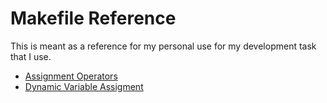 # Makefile Reference

This is meant as a reference for my personal use for my development task that I use.

- [Assignment Operators](assignment_operators.md)
- [Dynamic Variable Assigment](dynamic_variable_assigment.md)

